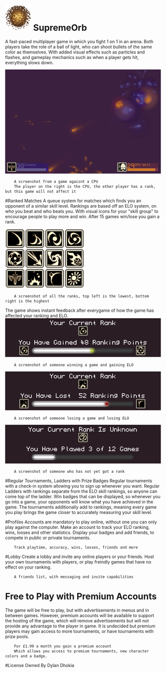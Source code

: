 [![Hello](https://raw.githubusercontent.com/DDDBOMBER/SupremeOrb/master/press/icon.png)](https://github.com/DDDBOMBER/SupremeOrb)
SupremeOrb
==========
A fast-paced multiplayer game in which you fight 1 on 1 in an arena. Both players take the role of a ball of light, who can shoot bullets of the same color as themselves. With added visual effects such as particles and flashes, and gameplay mechanics such as when a player gets hit, everything slows down.

[![Hello](https://raw.githubusercontent.com/DDDBOMBER/SupremeOrb/master/press/screenshot_09.png)](https://github.com/DDDBOMBER/SupremeOrb)
```
	A screenshot from a game agaisnt a CPU
	The player on the right is the CPU, the other player has a rank, but this game will not affect it
```

#Ranked Matches
  A queue system for matches which finds you an opponent of a similar skill level. Rankings are based off an ELO system, on who you beat and who beats you. With visual icons for your "skill group" to encourage people to play more and win. After 15 games win/lose you gain a rank.

 [![Hello](https://raw.githubusercontent.com/DDDBOMBER/SupremeOrb/master/press/rank_previews.png)](https://github.com/DDDBOMBER/SupremeOrb)
```
	A screenshot of all the ranks, top left is the lowest, bottom right is the highest
```
  The game shows instant feedback after everygame of how the game has affected your ranking and ELO.
 [![Hello](https://raw.githubusercontent.com/DDDBOMBER/SupremeOrb/master/press/ranking_menu_01.png)](https://github.com/DDDBOMBER/SupremeOrb)
```
	A screenshot of someone winning a game and gaining ELO
```
 [![Hello](https://raw.githubusercontent.com/DDDBOMBER/SupremeOrb/master/press/ranking_menu_02.png)](https://github.com/DDDBOMBER/SupremeOrb)
```
	A screenshot of someone losing a game and losing ELO
```
 [![Hello](https://raw.githubusercontent.com/DDDBOMBER/SupremeOrb/master/press/ranking_menu_03.png)](https://github.com/DDDBOMBER/SupremeOrb)
```
	A screenshot of someone who has not yet got a rank
```
	
  
#Regular Tournaments, Ladders with Prize Badges
  Regular tournaments with a check-in system allowing you to sign up whenever you want. Regular Ladders with rankings separate from the ELO skill rankings, so anyone can come top of the ladder. Win badges that can be displayed, so whenever you go into a game, your opponents will know what you have achieved in the game. The tournaments additionally add to rankings, meaning every game you play brings the game closer to accurately measuring your skill level.

#Profiles
  Accounts are mandatory to play online, without one you can only play against the computer. Make an account to track your ELO ranking, wins, losses and other statistics. Display your badges and add friends, to compete in public or private tournaments.
```
	Track playtime, accuracy, wins, losses, friends and more
```
  
#Lobby
  Create a lobby and invite any online players or your friends. Host your own tournaments with players, or play freindly games that have no effect on your ranking.
```
	A friends list, with messaging and invite capabilities
```

# Free to Play with Premium Accounts
  The game will be free to play, but with advertisements in menus and in between games. However, premium accounts will be available to support the hosting of the game, which will remove advertisements but will not provide any advantage to the player in game. It is undecided but premium players may gain access to more tournaments, or have tournaments with prize pools.
```
	For £1.99 a month you gain a premium account
	Which allows you access to premium tournaments, new character colors and a badge.
```

#License
  Owned By Dylan Dhokia